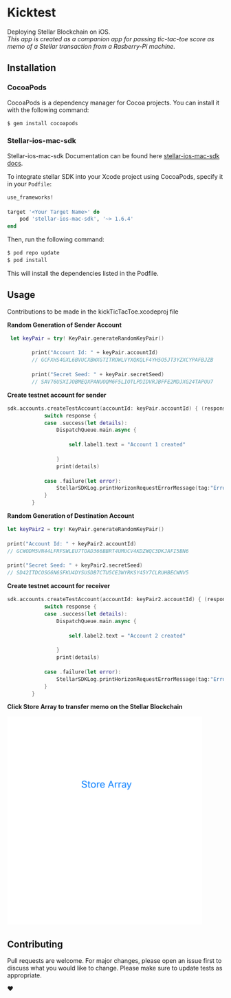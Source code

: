 # Kicktest

Deploying Stellar Blockchain on iOS.  
*This app is created as a companion app for passing tic-tac-toe score as memo of a Stellar transaction from a Rasberry-Pi machine.*

## Installation

### CocoaPods

CocoaPods is a dependency manager for Cocoa projects. You can install it with the following command:

```bash
$ gem install cocoapods
```

### Stellar-ios-mac-sdk

Stellar-ios-mac-sdk Documentation can be found here [stellar-ios-mac-sdk docs](https://github.com/Soneso/stellar-ios-mac-sdk).

To integrate stellar SDK into your Xcode project using CocoaPods, specify it in your `Podfile`:

```ruby
use_frameworks!

target '<Your Target Name>' do
    pod 'stellar-ios-mac-sdk', '~> 1.6.4'
end
```

Then, run the following command:

```bash
$ pod repo update
$ pod install
```

This will install the dependencies listed in the Podfile.

## Usage

Contributions to be made in the kickTicTacToe.xcodeproj file



**Random Generation of Sender Account**
```swift
 let keyPair = try! KeyPair.generateRandomKeyPair()
        
        print("Account Id: " + keyPair.accountId)
        // GCFXHS4GXL6BVUCXBWXGTITROWLVYXQKQLF4YH5O5JT3YZXCYPAFBJZB
        
        print("Secret Seed: " + keyPair.secretSeed)
        // SAV76USXIJOBMEQXPANUOQM6F5LIOTLPDIDVRJBFFE2MDJXG24TAPUU7
```

**Create testnet account for sender**

```swift
sdk.accounts.createTestAccount(accountId: keyPair.accountId) { (response) -> (Void) in
            switch response {
            case .success(let details):
                DispatchQueue.main.async {
                    
                    self.label1.text = "Account 1 created"
                    
                }
                print(details)
                
            case .failure(let error):
                StellarSDKLog.printHorizonRequestErrorMessage(tag:"Error:", horizonRequestError: error)
            }
        }
```

**Random Generation of Destination Account**
```swift    
let keyPair2 = try! KeyPair.generateRandomKeyPair()

print("Account Id: " + keyPair2.accountId)
// GCWODM5VN44LFRFSWLEU7TOAD366BBRT4UMUCV4KDZWQC3DKJAFI5BN6

print("Secret Seed: " + keyPair2.secretSeed)
// SD42ITDCOSG6N6SFKU4DYSUSDB7CTU5CE3WYRKSY45Y7CLRUHBECWNV5
```

**Create testnet account for receiver**

```swift
sdk.accounts.createTestAccount(accountId: keyPair2.accountId) { (response) -> (Void) in
            switch response {
            case .success(let details):
                DispatchQueue.main.async {
                    
                    self.label2.text = "Account 2 created"
                    
                }
                print(details)
                
            case .failure(let error):
                StellarSDKLog.printHorizonRequestErrorMessage(tag:"Error:", horizonRequestError: error)
            }
        }
```

**Click Store Array to transfer memo on the Stellar Blockchain**

![App Screenshot](src/img/ss.png)

## Contributing
Pull requests are welcome. For major changes, please open an issue first to discuss what you would like to change.
Please make sure to update tests as appropriate.   

:heart:


